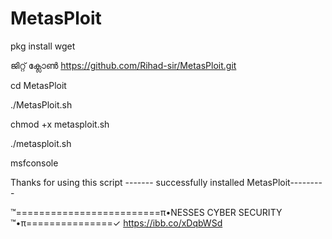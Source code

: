 # MetasPloit

pkg install wget 





ജിറ്റ് ക്ലോൺ https://github.com/Rihad-sir/MetasPloit.git

 cd MetasPloit
 
 ./MetasPloit.sh
 
 chmod +x metasploit.sh
 
 ./metasploit.sh
 
 msfconsole
 
 Thanks for using this script
 ------- successfully installed MetasPloit---------
 
 ™=========================π•NESSES CYBER SECURITY ™•π===============✓
https://ibb.co/xDqbWSd
